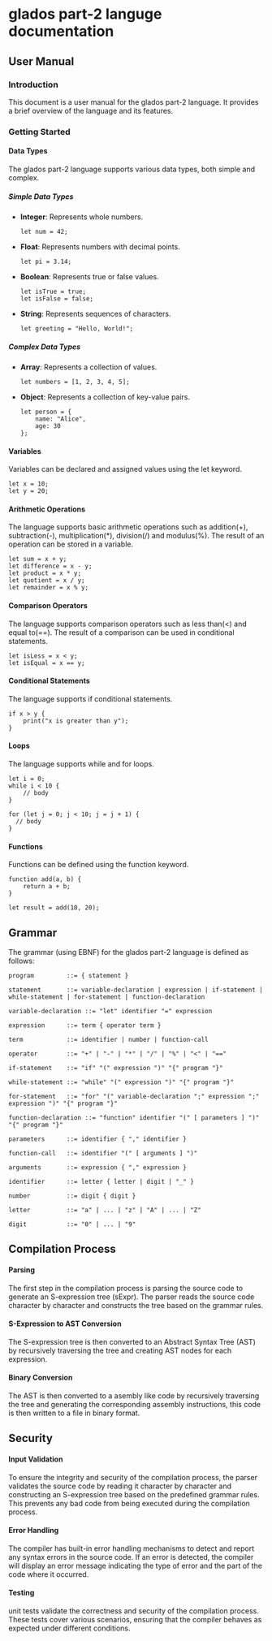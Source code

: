 # glados part-2 languge documentation

## User Manual

### Introduction

This document is a user manual for the glados part-2 language. It provides a brief overview of the language and its features.

### Getting Started

#### Data Types

The glados part-2 language supports various data types, both simple and complex.

##### Simple Data Types

- **Integer**: Represents whole numbers.
  ```glados
  let num = 42;
  ```
- **Float**: Represents numbers with decimal points.
  ```glados
  let pi = 3.14;
  ```
- **Boolean**: Represents true or false values.
  ```glados
  let isTrue = true;
  let isFalse = false;
  ```
- **String**: Represents sequences of characters.
  ```glados
  let greeting = "Hello, World!";
  ```

##### Complex Data Types

- **Array**: Represents a collection of values.
  ```glados
  let numbers = [1, 2, 3, 4, 5];
  ```
- **Object**: Represents a collection of key-value pairs.
  ```glados
  let person = {
      name: "Alice",
      age: 30
  };
  ```

#### Variables

Variables can be declared and assigned values using the let keyword.

```glados
let x = 10;
let y = 20;
```

#### Arithmetic Operations

The language supports basic arithmetic operations such as addition(+), subtraction(-), multiplication(*), division(/) and modulus(%). The result of an operation can be stored in a variable.

```glados
let sum = x + y;
let difference = x - y;
let product = x * y;
let quotient = x / y;
let remainder = x % y;
```

#### Comparison Operators

The language supports comparison operators such as less than(<) and equal to(==). The result of a comparison can be used in conditional statements.

```glados
let isLess = x < y;
let isEqual = x == y;
```

#### Conditional Statements

The language supports if conditional statements.

```glados
if x > y {
    print("x is greater than y");
}
```

#### Loops

The language supports while and for loops.

```glados
let i = 0;
while i < 10 {
    // body
}
```

```glados
for (let j = 0; j < 10; j = j + 1) {
  // body
}
```

#### Functions

Functions can be defined using the function keyword.

```glados
function add(a, b) {
    return a + b;
}

let result = add(10, 20);
```

## Grammar

The grammar (using EBNF) for the glados part-2 language is defined as follows:

```
program         ::= { statement }

statement       ::= variable-declaration | expression | if-statement | while-statement | for-statement | function-declaration

variable-declaration ::= "let" identifier "=" expression

expression      ::= term { operator term }

term            ::= identifier | number | function-call

operator        ::= "+" | "-" | "*" | "/" | "%" | "<" | "=="

if-statement    ::= "if" "(" expression ")" "{" program "}"

while-statement ::= "while" "(" expression ")" "{" program "}"

for-statement   ::= "for" "(" variable-declaration ";" expression ";" expression ")" "{" program "}"

function-declaration ::= "function" identifier "(" [ parameters ] ")" "{" program "}"

parameters      ::= identifier { "," identifier }

function-call   ::= identifier "(" [ arguments ] ")"

arguments       ::= expression { "," expression }

identifier      ::= letter { letter | digit | "_" }

number          ::= digit { digit }

letter          ::= "a" | ... | "z" | "A" | ... | "Z"

digit           ::= "0" | ... | "9"
```

## Compilation Process

#### Parsing

The first step in the compilation process is parsing the source code to generate an S-expression tree (sExpr). The parser reads the source code character by character and constructs the tree based on the grammar rules.

#### S-Expression to AST Conversion

The S-expression tree is then converted to an Abstract Syntax Tree (AST) by recursively traversing the tree and creating AST nodes for each expression.

#### Binary Conversion

The AST is then converted to a asembly like code by recursively traversing the tree and generating the corresponding assembly instructions, this code is then written to a file in binary format.

## Security

#### Input Validation

To ensure the integrity and security of the compilation process, the parser validates the source code by reading it character by character and constructing an S-expression tree based on the predefined grammar rules. This prevents any bad code from being executed during the compilation process.

#### Error Handling

The compiler has built-in error handling mechanisms to detect and report any syntax errors in the source code. If an error is detected, the compiler will display an error message indicating the type of error and the part of the code where it occurred.

#### Testing

unit tests validate the correctness and security of the compilation process. These tests cover various scenarios, ensuring that the compiler behaves as expected under different conditions.

